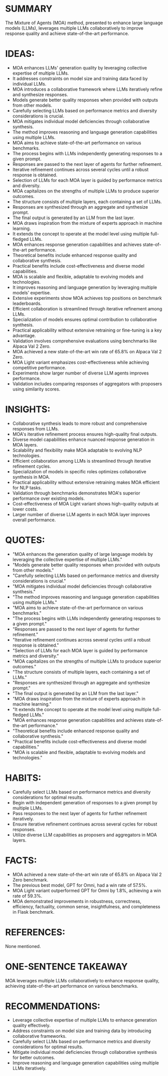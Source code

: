 # SUMMARY
The Mixture of Agents (MOA) method, presented to enhance large language models (LLMs), leverages multiple LLMs collaboratively to improve response quality and achieve state-of-the-art performance.

# IDEAS:
- MOA enhances LLMs' generation quality by leveraging collective expertise of multiple LLMs.
- It addresses constraints on model size and training data faced by individual LLMs.
- MOA introduces a collaborative framework where LLMs iteratively refine and synthesize responses.
- Models generate better quality responses when provided with outputs from other models.
- Carefully selecting LLMs based on performance metrics and diversity considerations is crucial.
- MOA mitigates individual model deficiencies through collaborative synthesis.
- The method improves reasoning and language generation capabilities using multiple LLMs.
- MOA aims to achieve state-of-the-art performance on various benchmarks.
- The process begins with LLMs independently generating responses to a given prompt.
- Responses are passed to the next layer of agents for further refinement.
- Iterative refinement continues across several cycles until a robust response is obtained.
- Selection of LLMs for each MOA layer is guided by performance metrics and diversity.
- MOA capitalizes on the strengths of multiple LLMs to produce superior outcomes.
- The structure consists of multiple layers, each containing a set of LLMs.
- Responses are synthesized through an aggregate and synthesize prompt.
- The final output is generated by an LLM from the last layer.
- MOA draws inspiration from the mixture of experts approach in machine learning.
- It extends the concept to operate at the model level using multiple full-fledged LLMs.
- MOA enhances response generation capabilities and achieves state-of-the-art performance.
- Theoretical benefits include enhanced response quality and collaborative synthesis.
- Practical benefits include cost-effectiveness and diverse model capabilities.
- MOA is scalable and flexible, adaptable to evolving models and technologies.
- It improves reasoning and language generation by leveraging multiple models' expertise.
- Extensive experiments show MOA achieves top positions on benchmark leaderboards.
- Efficient collaboration is streamlined through iterative refinement among LLMs.
- Specialization of models ensures optimal contribution to collaborative synthesis.
- Practical applicability without extensive retraining or fine-tuning is a key advantage.
- Validation involves comprehensive evaluations using benchmarks like Alpaca Val 2 Zero.
- MOA achieved a new state-of-the-art win rate of 65.8% on Alpaca Val 2 Zero.
- MOA Light variant emphasizes cost-effectiveness while achieving competitive performance.
- Experiments show larger number of diverse LLM agents improves performance.
- Validation includes comparing responses of aggregators with proposers using similarity scores.

# INSIGHTS:
- Collaborative synthesis leads to more robust and comprehensive responses from LLMs.
- MOA's iterative refinement process ensures high-quality final outputs.
- Diverse model capabilities enhance nuanced response generation in MOA layers.
- Scalability and flexibility make MOA adaptable to evolving NLP technologies.
- Efficient collaboration among LLMs is streamlined through iterative refinement cycles.
- Specialization of models in specific roles optimizes collaborative synthesis in MOA.
- Practical applicability without extensive retraining makes MOA efficient for NLP tasks.
- Validation through benchmarks demonstrates MOA's superior performance over existing models.
- Cost-effectiveness of MOA Light variant shows high-quality outputs at lower costs.
- Larger number of diverse LLM agents in each MOA layer improves overall performance.

# QUOTES:
- "MOA enhances the generation quality of large language models by leveraging the collective expertise of multiple LLMs."
- "Models generate better quality responses when provided with outputs from other models."
- "Carefully selecting LLMs based on performance metrics and diversity considerations is crucial."
- "MOA mitigates individual model deficiencies through collaborative synthesis."
- "The method improves reasoning and language generation capabilities using multiple LLMs."
- "MOA aims to achieve state-of-the-art performance on various benchmarks."
- "The process begins with LLMs independently generating responses to a given prompt."
- "Responses are passed to the next layer of agents for further refinement."
- "Iterative refinement continues across several cycles until a robust response is obtained."
- "Selection of LLMs for each MOA layer is guided by performance metrics and diversity."
- "MOA capitalizes on the strengths of multiple LLMs to produce superior outcomes."
- "The structure consists of multiple layers, each containing a set of LLMs."
- "Responses are synthesized through an aggregate and synthesize prompt."
- "The final output is generated by an LLM from the last layer."
- "MOA draws inspiration from the mixture of experts approach in machine learning."
- "It extends the concept to operate at the model level using multiple full-fledged LLMs."
- "MOA enhances response generation capabilities and achieves state-of-the-art performance."
- "Theoretical benefits include enhanced response quality and collaborative synthesis."
- "Practical benefits include cost-effectiveness and diverse model capabilities."
- "MOA is scalable and flexible, adaptable to evolving models and technologies."

# HABITS:
- Carefully select LLMs based on performance metrics and diversity considerations for optimal results.
- Begin with independent generation of responses to a given prompt by multiple LLMs.
- Pass responses to the next layer of agents for further refinement iteratively.
- Ensure iterative refinement continues across several cycles for robust responses.
- Utilize diverse LLM capabilities as proposers and aggregators in MOA layers.

# FACTS:
- MOA achieved a new state-of-the-art win rate of 65.8% on Alpaca Val 2 Zero benchmark.
- The previous best model, GPT for Omni, had a win rate of 57.5%.
- MOA Light variant outperformed GPT for Omni by 1.8%, achieving a win rate of 59.3%.
- MOA demonstrated improvements in robustness, correctness, efficiency, factuality, common sense, insightfulness, and completeness in Flask benchmark.

# REFERENCES:
None mentioned.

# ONE-SENTENCE TAKEAWAY
MOA leverages multiple LLMs collaboratively to enhance response quality, achieving state-of-the-art performance on various benchmarks.

# RECOMMENDATIONS:
- Leverage collective expertise of multiple LLMs to enhance generation quality effectively.
- Address constraints on model size and training data by introducing collaborative frameworks.
- Carefully select LLMs based on performance metrics and diversity considerations for optimal results.
- Mitigate individual model deficiencies through collaborative synthesis for better outcomes.
- Improve reasoning and language generation capabilities using multiple LLMs iteratively.